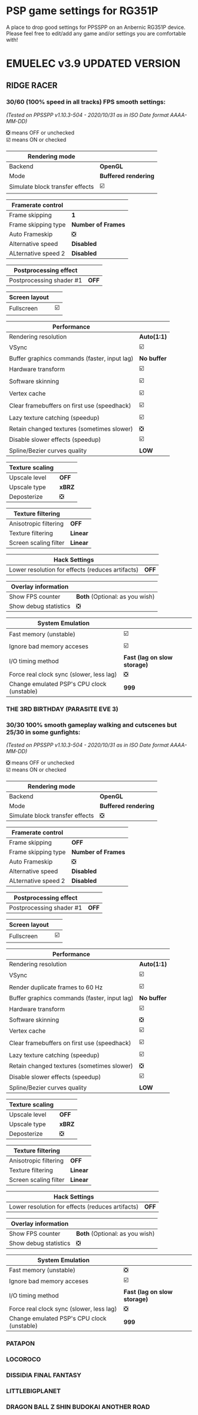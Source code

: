 # PSP game settings for RG351P
A place to drop good settings for PPSSPP on an Anbernic RG351P device.
Please feel free to edit/add any game and/or settings you are comfortable with!

# EMUELEC v3.9 UPDATED VERSION

## RIDGE RACER
### 30/60 (100% speed in all tracks) FPS smooth settings:  
*(Tested on PPSSPP v1.10.3-504 - 2020/10/31 as in ISO Date format AAAA-MM-DD)*  

❎ means OFF or unchecked  
☑️ means ON or checked

Rendering mode |  
------------ | -------------
Backend | **OpenGL**
Mode | **Buffered rendering** 
Simulate block transfer effects | ☑️

Framerate control |  
------------ | -------------
Frame skipping | **1**    
Frame skipping type | **Number of Frames**  
Auto Frameskip | ❎
Alternative speed | **Disabled**  
ALternative speed 2 | **Disabled**

Postprocessing effect |  
------------ | -------------
Postprocessing shader #1 | **OFF**

Screen layout |  
------------ | -------------
Fullscreen | ☑️ 

Performance |  
------------ | -------------
Rendering resolution | **Auto(1:1)**  
VSync | ☑️ 
Buffer graphics commands (faster, input lag) | **No buffer**  
Hardware transform | ☑️ 
Software skinning | ☑️ 
Vertex cache | ☑️ 
Clear framebuffers on first use (speedhack) |  ☑️ 
Lazy texture catching (speedup) | ☑️
Retain changed textures (sometimes slower) | ❎
Disable slower effects (speedup) | ☑️ 
Spline/Bezier curves quality | **LOW**  

Texture scaling |  
------------ | -------------
Upscale level | **OFF**  
Upscale type | **xBRZ**  
Deposterize | ❎

Texture filtering |  
------------ | -------------
Anisotropic filtering | **OFF**  
Texture filtering | **Linear**  
Screen scaling filter | **Linear** 

Hack Settings |  
------------ | -------------
Lower resolution for effects (reduces artifacts) | **OFF**  

Overlay information |  
------------ | -------------
Show FPS counter | **Both** (Optional: as you wish)
Show debug statistics | ❎

System Emulation |  
------------ | -------------
Fast memory (unstable) | ☑️
Ignore bad memory acceses | ☑️
I/O timing method | **Fast (lag on slow storage)**
Force real clock sync (slower, less lag) | ❎
Change emulated PSP's CPU clock (unstable) | **999**


### THE 3RD BIRTHDAY (PARASITE EVE 3)
### 30/30 100% smooth gameplay walking and cutscenes but 25/30 in some gunfights:  
*(Tested on PPSSPP v1.10.3-504 - 2020/10/31 as in ISO Date format AAAA-MM-DD)*  

❎ means OFF or unchecked  
☑️ means ON or checked

Rendering mode |  
------------ | -------------
Backend | **OpenGL**
Mode | **Buffered rendering** 
Simulate block transfer effects | ❎

Framerate control |  
------------ | -------------
Frame skipping | **OFF**    
Frame skipping type | **Number of Frames**  
Auto Frameskip | ❎
Alternative speed | **Disabled** 
ALternative speed 2 | **Disabled**

Postprocessing effect |  
------------ | -------------
Postprocessing shader #1 | **OFF**

Screen layout |  
------------ | -------------
Fullscreen | ☑️ 

Performance |  
------------ | -------------
Rendering resolution | **Auto(1:1)**  
VSync | ☑️ 
Render duplicate frames to 60 Hz |  ☑️ 
Buffer graphics commands (faster, input lag) | **No buffer**  
Hardware transform | ☑️ 
Software skinning | ❎
Vertex cache | ☑️ 
Clear framebuffers on first use (speedhack) | ☑️ 
Lazy texture catching (speedup) | ☑️
Retain changed textures (sometimes slower) | ❎
Disable slower effects (speedup) | ☑️ 
Spline/Bezier curves quality | **LOW**  

Texture scaling |  
------------ | -------------
Upscale level | **OFF**  
Upscale type | **xBRZ**  
Deposterize | ❎

Texture filtering |  
------------ | -------------
Anisotropic filtering | **OFF**  
Texture filtering | **Linear**  
Screen scaling filter | **Linear**  

Hack Settings |  
------------ | -------------
Lower resolution for effects (reduces artifacts) | **OFF**  

Overlay information |  
------------ | -------------
Show FPS counter | **Both** (Optional: as you wish)
Show debug statistics | ❎

System Emulation |  
------------ | -------------
Fast memory (unstable) | ❎
Ignore bad memory acceses | ☑️
I/O timing method | **Fast (lag on slow storage)**
Force real clock sync (slower, less lag) | ❎
Change emulated PSP's CPU clock (unstable) | **999**


### PATAPON

### LOCOROCO

### DISSIDIA FINAL FANTASY

### LITTLEBIGPLANET

### DRAGON BALL Z SHIN BUDOKAI ANOTHER ROAD
